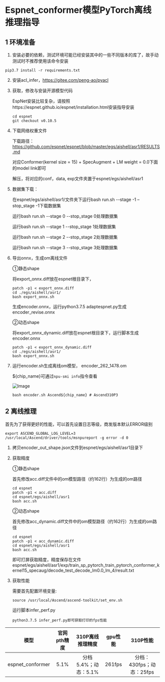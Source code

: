 # Espnet_conformer模型PyTorch离线推理指导

## 1 环境准备 

1. 安装必要的依赖，测试环境可能已经安装其中的一些不同版本的库了，故手动测试时不推荐使用该命令安装  

```
pip3.7 install -r requirements.txt  
```

2. 安装acl_infer，https://gitee.com/peng-ao/pyacl

3. 获取，修改与安装开源模型代码  

   EspNet安装比较复杂，请按照https://espnet.github.io/espnet/installation.html安装指导安装

   ```
   cd espnet
   git checkout v0.10.5
   ```

4. 下载网络权重文件

   下载路径：https://github.com/espnet/espnet/blob/master/egs/aishell/asr1/RESULTS.md

   对应Conformer(kernel size = 15) + SpecAugment + LM weight = 0.0下面的model link即可

   解压，将对应的conf，data, exp文件夹置于espnet/egs/aishell/asr1

5. 数据集下载：

   在espnet/egs/aishell/asr1/文件夹下运行bash run.sh --stage -1 –stop_stage -1下载数据集

   运行bash run.sh --stage 0 --stop_stage 0处理数据集

   运行bash run.sh --stage 1 --stop_stage 1处理数据集

   运行bash run.sh --stage 2 --stop_stage 2处理数据集

   运行bash run.sh --stage 3 --stop_stage 3处理数据集

6. 导出onnx，生成om离线文件

   ①静态shape

   将export_onnx.diff放在espnet根目录下，

   ```
   patch -p1 < export_onnx.diff
   cd ./egs/aishell/asr1/
   bash export_onnx.sh
   ```

   生成encoder.onnx，运行python3.7.5 adaptespnet.py生成encoder_revise.onnx

   ②动态shape

   将export_onnx_dynamic.diff放在espnet根目录下，运行脚本生成encoder.onnx

   ```
   patch -p1 < export_onnx_dynamic.diff
   cd ./egs/aishell/asr1/
   bash export_onnx.sh
   ```

7. 运行encoder.sh生成离线om模型， encoder_262_1478.om

   ${chip_name}可通过`npu-smi info`指令查看

   ![Image](https://gitee.com/ascend/ModelZoo-PyTorch/raw/master/ACL_PyTorch/images/310P3.png)

   ```
   bash encoder.sh Ascend${chip_name} # Ascend310P3
   ```


## 2 离线推理 

   首先为了获得更好的性能，可以首先设置日志等级，商发版本默认ERROR级别

```
export ASCEND_GLOBAL_LOG_LEVEL=3
/usr/local/Ascend/driver/tools/msnpureport -g error -d 0
```

1.  拷贝encoder_out_shape.json文件到espnet/egs/aishell/asr1目录下

2. 获取精度

   ①静态shape

   首先修改acc.diff文件中的om模型路径（约162行）为生成的om路径

   ```
   cd espnet
   patch -p1 < acc.diff
   cd espnet/egs/aishell/asr1
   bash acc.sh
   ```

   ②动态shape

   首先修改acc_dynamic.diff文件中的om模型路径（约162行）为生成的om路径

   ```
   cd espnet
   patch -p1 < acc_dynamic.diff
   cd espnet/egs/aishell/asr1
   bash acc.sh
   ```

   即可打屏获取精度，精度保存在文件espnet/egs/aishell/asr1/exp/train_sp_pytorch_train_pytorch_conformer_kernel15_specaug/decode_test_decode_lm0.0_lm_4/result.txt

3. 获取性能

   需要首先配置环境变量:

   ```
   source /usr/local/Ascend/ascend-toolkit/set_env.sh
   ```

   运行脚本infer_perf.py

   ```
   python3.7.5 infer_perf.py即可获取打印的fps性能
   ```

   

|       模型       | 官网pth精度 | 310P离线推理精度 | gpu性能 | 310P性能 |
| :--------------: | :---------: | :-------------: | :-----: | :-----: |
| espnet_conformer |    5.1%     |      分档5.4%；动态：5.1%      | 261fps  | 分档：430fps；动态：25fps |
